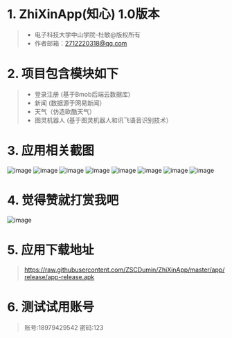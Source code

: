 # 1. ZhiXinApp(知心) 1.0版本

>+ 电子科技大学中山学院-杜敏@版权所有
>+ 作者邮箱：2712220318@qq.com

# 2. 项目包含模块如下

>+ 登录注册 (基于Bmob后端云数据库)
>+ 新闻 (数据源于网易新闻）
>+ 天气（仿造欧酷天气）
>+ 图灵机器人 (基于图灵机器人和讯飞语音识别技术）


# 3. 应用相关截图

![image](https://github.com/ZSCDumin/ZhiXinApp/raw/master/screenshoot/1.jpg)
![image](https://github.com/ZSCDumin/ZhiXinApp/raw/master/screenshoot/2.jpg)
![image](https://github.com/ZSCDumin/ZhiXinApp/raw/master/screenshoot/3.jpg)
![image](https://github.com/ZSCDumin/ZhiXinApp/raw/master/screenshoot/4.jpg)
![image](https://github.com/ZSCDumin/ZhiXinApp/raw/master/screenshoot/5.jpg)
![image](https://github.com/ZSCDumin/ZhiXinApp/raw/master/screenshoot/6.jpg)
![image](https://github.com/ZSCDumin/ZhiXinApp/raw/master/screenshoot/7.jpg)
![image](https://github.com/ZSCDumin/ZhiXinApp/raw/master/screenshoot/8.jpg)

# 4. 觉得赞就打赏我吧

![image](https://github.com/ZSCDumin/ZhiXinApp/raw/master/screenshoot/9.jpg)

# 5. 应用下载地址

> https://raw.githubusercontent.com/ZSCDumin/ZhiXinApp/master/app/release/app-release.apk

# 6. 测试试用账号
> 账号:18979429542
> 密码:123
